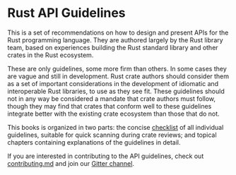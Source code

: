 # Rust API Guidelines

This is a set of recommendations on how to design and present APIs for
the Rust programming language. They are authored largely by the Rust
library team, based on experiences building the Rust standard library
and other crates in the Rust ecosystem.

These are only guidelines, some more firm than others. In some cases
they are vague and still in development. Rust crate authors should
consider them as a set of important considerations in the development
of idiomatic and interoperable Rust libraries, to use as they see
fit. These guidelines should not in any way be considered a mandate
that crate authors must follow, though they may find that crates that
conform well to these guidelines integrate better with the existing
crate ecosystem than those that do not.

This books is organized in two parts: the concise [checklist] of all
individual guidelines, suitable for quick scanning during crate
reviews; and topical chapters containing explanations of the
guidelines in detail.

If you are interested in contributing to the API guidelines, check out
[contributing.md] and join our [Gitter channel].

[checklist]: checklist.html
[contributing.md]: https://github.com/rust-lang-nursery/api-guidelines/blob/master/CONTRIBUTING.md
[Gitter channel]: https://gitter.im/rust-impl-period/WG-libs-guidelines
